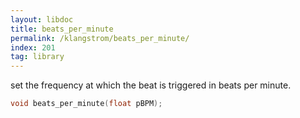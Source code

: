 ```yaml
---
layout: libdoc
title: beats_per_minute
permalink: /klangstrom/beats_per_minute/
index: 201
tag: library
---
```


set the frequency at which the beat is triggered in beats per minute.

```c
void beats_per_minute(float pBPM);
```
